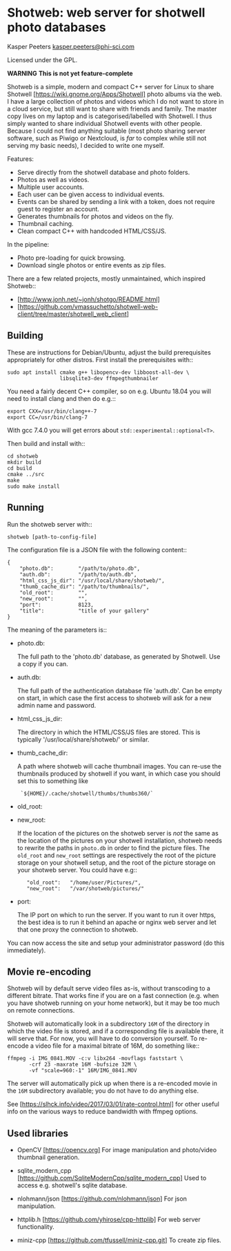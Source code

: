 
Shotweb: web server for shotwell photo databases
================================================

Kasper Peeters <kasper.peeters@phi-sci.com>

Licensed under the GPL.

**WARNING** **This is not yet feature-complete**

Shotweb is a simple, modern and compact C++ server for Linux to share
Shotwell [https://wiki.gnome.org/Apps/Shotwell] photo albums via the
web. I have a large collection of photos and videos which I do not
want to store in a cloud service, but still want to share with friends
and family. The master copy lives on my laptop and is
categorised/labelled with Shotwell. I thus simply wanted to share
individual Shotwell events with other people. Because I could not find
anything suitable (most photo sharing server software, such as Piwigo
or Nextcloud, is *far* to complex while still not serving my basic
needs), I decided to write one myself.

Features:

* Serve directly from the shotwell database and photo folders.
* Photos as well as videos.
* Multiple user accounts.
* Each user can be given access to individual events.
* Events can be shared by sending a link with a token, does not
  require guest to register an account.
* Generates thumbnails for photos and videos on the fly.
* Thumbnail caching.
* Clean compact C++ with handcoded HTML/CSS/JS.

In the pipeline:

* Photo pre-loading for quick browsing.
* Download single photos or entire events as zip files.


There are a few related projects, mostly unmaintained, which inspired
Shotweb::

* [http://www.jonh.net/~jonh/shotgo/README.html]
* [https://github.com/vmassuchetto/shotwell-web-client/tree/master/shotwell_web_client]




Building
--------

These are instructions for Debian/Ubuntu, adjust the build
prerequisites appropriately for other distros. First install the
prerequisites with::

    sudo apt install cmake g++ libopencv-dev libboost-all-dev \
                     libsqlite3-dev ffmpegthumbnailer 
    
You need a fairly decent C++ compiler, so on e.g. Ubuntu 18.04 you
will need to install clang and then do e.g.::

    export CXX=/usr/bin/clang++-7
    export CC=/usr/bin/clang-7    
    
With gcc 7.4.0 you will get errors about `std::experimental::optional<T>`.

Then build and install with::

    cd shotweb
    mkdir build
    cd build
    cmake ../src
    make
    sudo make install



Running
-------

Run the shotweb server with::

    shotweb [path-to-config-file]

The configuration file is a JSON file with the following content::

    {
        "photo.db":        "/path/to/photo.db",
        "auth.db":         "/path/to/auth.db",
        "html_css_js_dir": "/usr/local/share/shotweb/",
        "thumb_cache_dir": "/path/to/thumbnails/",
        "old_root":        "",
        "new_root":        "",
        "port":            8123,
        "title":           "title of your gallery"
    }

The meaning of the parameters is::

  * photo.db:   
        
       The full path to the 'photo.db' database, as generated by
       Shotwell. Use a copy if you can.
       
  * auth.db:
  
       The full path of the authentication database file
       'auth.db'. Can be empty on start, in which case the first
       access to shotweb will ask for a new admin name and password.
       
  * html_css_js_dir:
  
       The directory in which the HTML/CSS/JS files are stored. This
       is typically '/usr/local/share/shotweb/' or similar.

  * thumb_cache_dir:
  
       A path where shotweb will cache thumbnail images. You can
       re-use the thumbnails produced by shotwell if you want, in
       which case you should set this to something like
       
         `${HOME}/.cache/shotwell/thumbs/thumbs360/`

  * old_root:
  * new_root:
  
       If the location of the pictures on the shotweb server is *not*
       the same as the location of the pictures on your shotwell
       installation, shotweb needs to rewrite the paths in `photo.db`
       in order to find the picture files. The `old_root` and
       `new_root` settings are respectively the root of the picture
       storage on your shotwell setup, and the root of the picture
       storage on your shotweb server. You could have e.g::
       
           "old_root":   "/home/user/Pictures/",
           "new_root":   "/var/shotweb/pictures/"
           
  * port:
  
       The IP port on which to run the server. If you want to run it
       over https, the best idea is to run it behind an apache or
       nginx web server and let that one proxy the connection to
       shotweb. 
    
You can now access the site and setup your administrator password (do
this immediately). 

    
    
Movie re-encoding
-----------------

Shotweb will by default serve video files as-is, without transcoding
to a different bitrate. That works fine if you are on a fast
connection (e.g. when you have shotweb running on your home network),
but it may be too much on remote connections. 

Shotweb will automatically look in a subdirectory `16M` of the
directory in which the video file is stored, and if a corresponding
file is available there, it will serve that. For now, you will have to
do conversion yourself.  To re-encode a video file for a maximal
bitrate of 16M, do something like::

    ffmpeg -i IMG_0841.MOV -c:v libx264 -movflags faststart \
           -crf 23 -maxrate 16M -bufsize 32M \
           -vf "scale=960:-1" 16M/IMG_0841.MOV

The server will automatically pick up when there is a re-encoded movie
in the `16M` subdirectory available; you do not have to do anything
else.

See [https://slhck.info/video/2017/03/01/rate-control.html] for other
useful info on the various ways to reduce bandwidth with ffmpeg
options.



Used libraries 
--------------

* OpenCV [https://opencv.org]
  For image manipulation and photo/video thumbnail generation.

* sqlite_modern_cpp [https://github.com/SqliteModernCpp/sqlite_modern_cpp] 
  Used to access e.g. shotwell's sqlite database.
  
* nlohmann/json [https://github.com/nlohmann/json]
  For json manipulation.

* httplib.h [https://github.com/yhirose/cpp-httplib] 
  For web server functionality.

* miniz-cpp [https://github.com/tfussell/miniz-cpp.git] 
  To create zip files.
